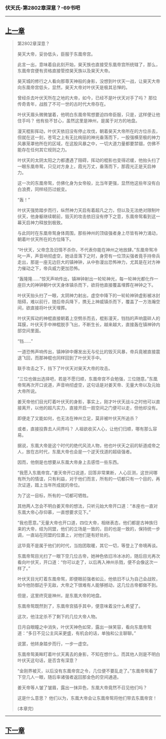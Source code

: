 ### 伏天氏-第2802章深意？-69书吧

--------
[上一章](./9756f5037156bc4d6cebdce26d6383bf.md)
--------


>
>
>
>第2802章深意？
>
>昊天大帝，妥协低头，臣服于东凰帝宫。
>
>此言一出，意味着自此刻开始，昊天族也直接受东凰帝宫所统辖了，那么，东凰帝宫便有资格直接管控昊天族以及昊天大帝。
>
>昊天城的修行之人看向那尊天神般的身影，没想到叶伏天一战，让昊天大帝向东凰帝宫低头，显然，昊天大帝对叶伏天是极其忌惮的。
>
>曾经杀去叶伏天所在之地的大帝，如今，已经不是叶伏天对手了吗？
>那位传奇青年，战胜了不可一世的古时代大帝存在。
>
>叶伏天眉头微微皱着，他明白东凰帝鸳想要迫四帝臣服，只是，这样便让他住手吗？
>他有些不甘心，虽然这里是神州，是属于对方的地盘。
>
>漫天棍影挥动，叶伏天依旧没有停止攻伐，朝着昊天大帝所在的方位杀去，但就在这一刻，苍穹之上有无比绚丽的神光垂落而下，一股强横至极的神力风暴笼罩他所在的区域，在这股风暴之中，一切大道力量都要禁锢，仿佛不能存在任何其它规则之力。
>
>叶伏天的太阴太阳之力都遭遇了阻碍，挥动的棍影也变得迟缓，他抬头扫了一眼东凰帝鸳，只见对方身上，霞光万丈，垂落而下，那霞光正是天启神力。
>
>这一次的东凰帝鸳，仿佛化身为女帝般，比当年更强，显然他这些年没有白白浪费，同样经历过蜕变。
>
>“轰！”
>
>叶伏天强势踏步而行，纵然神力天启有着超凡之力，但以及无法绝对限制叶伏天，他身躯继续朝前，毁灭的攻击依旧没有停下之意，东凰帝鸳看到这一幕天启神力释放到极致。
>
>与此同时在东凰帝鸳身体周围，那些神州的顶级强者身上尽皆有神力涌动，朝着叶伏天所在的方位降下。
>
>“叶伏天，父帝念及旧情不杀你，不代表你能在神州之地放肆。”东凰帝鸳冷叱一声，声音响彻虚空，她话音落下之时，身旁有一位顶尖强者竟手持帝兵走出，那是一座无边巨大的镇神钟，从中弥漫出恐怖神力，尤其是在对方神力催动之下，帝兵威力更加恐怖。
>
>“轰隆隆……”惊天声响传出，镇神钟射出一轮轮神光，每一轮神光都化作一座巨大的神钟朝叶伏天身体镇杀而下，欲将他直接覆盖埋葬在神钟之下。
>
>叶伏天抬头扫了一眼，太阴神力射出，虚空中降下的一轮轮神钟虚影被冰封阻碍，难以前行，随后帝兵降下，携无上神威镇杀而下，覆盖了一方浩瀚空间，欲直接将叶伏天埋葬。
>
>叶伏天挥动的神棍直接朝着上空劈杀而去，棍影漫天，铛铛的声响震碎人的耳膜，叶伏天手中神棍脱手飞出，不断生长，越来越大，直接轰在镇神钟内部空间里面。
>
>“铛……”
>
>一道恐怖声响传出，镇神钟中爆发出无与伦比的毁灭风暴，帝兵竟被直接震退飞回，而那神棍也同样回到了叶伏天手中。
>
>联手攻击之下，挡下了叶伏天对昊天大帝的攻击。
>
>“三位也做出选择吧，若是不愿归顺，东凰帝宫不会勉强，三位随意。”东凰帝鸳再次开口说道，声音响彻虚空，这句话是对姜天帝、无量大帝以及元始大帝所说。
>
>姜天帝他们目光盯着叶伏天的身影，事实上，刚才叶伏天战斗之时他可以直接离开，以他的超凡实力，直接开启一扇空间之门便可以走，但他却没有。
>
>即便走了又能如何，也无法在神州立足，莫非被叶伏天所追杀？
>
>或者，直接投靠去人间界吗？
>人祖欲收买人心，让他们归顺，哪有那么容易。
>
>据说，东凰大帝是这个时代的绝代风流人物，他也叶伏天之前的斩道成帝之人，放在古时代，东凰大帝也会是一个逆天伐道的超级强者。
>
>因而，他倒是也想要从东凰大帝身上去感悟一些东西。
>
>“我愿入东凰帝宫。”姜天帝开口说道，回答非常果断，人心叵测，这世间哪有所为的情谊，只有利益，对于他们而言，所有的一切都只有一个目的，再次证道，踏上当年所成就的帝位。
>
>为了这一目标，所有的一切都可牺牲。
>
>其他两人怎会不明白姜天帝的想法，只听元始大帝开口道：“本座也一直对东凰大帝心存仰慕，一直想要求见下。”
>
>“我也愿意。”无量大帝也开口道，四位大帝，相继表态，他们都是古神族归来的大帝，结为同盟，他们的立场是一致的，目的也是一致的，保持统一步调，一直站在同盟的位置上，对他们是有好处的。
>
>这毕竟不是属于他们的时代，当抱团取暖，其它一切，等登上了帝境再谈。
>
>东凰帝鸳目光扫了一眼下空几位古帝，她神色依旧冷冰冰的，随后目光再次看向叶伏天，开口道：“你可以走了，以后再入神州杀戮，便不会像这次一样了。”
>
>叶伏天目光盯着东凰帝鸳，即便眼前强者如云，他依旧不认为自己会战败，如今他防御近乎无敌，大帝之下很难有人能够撼动，这几位古帝都做不到。
>
>但是，这里终究是神州，是东凰大帝的地盘。
>
>东凰帝鸳既然到了，东凰帝宫插手其中，便意味着没什么希望了。
>
>这次，他注定杀不了剩下的几位大帝人物。
>
>日月自眼瞳之中消失，叶伏天神色如常，露出一抹笑容，看向东凰帝鸳道：“多日不见公主风采更盛，有机会的话，单独和公主聊聊。”
>
>说罢，他转身踏步而行，一步一虚空。
>
>东凰帝鸳美眸盯着叶伏天离去的身影，不知在想什么，而其他人则是不明白叶伏天这句话，是否含有深意？
>
>“金刚界被灭，以后没有东凰帝宫之令，几位便不要乱走了。”东凰帝鸳看了下空几人一眼，随后率诸强者返回那金色的空间通道。
>
>姜天帝等人皱了皱眉，露出一抹异色，东凰大帝竟然不召见他们吗？
>
>这是什么意思？
>他们以为，东凰大帝会让东凰帝鸳将他们带去东凰帝宫！
>
>(本章完)
>
>

--------
[下一章](./432460795e2a2d1e3a2488062adb5a45.md)
--------
